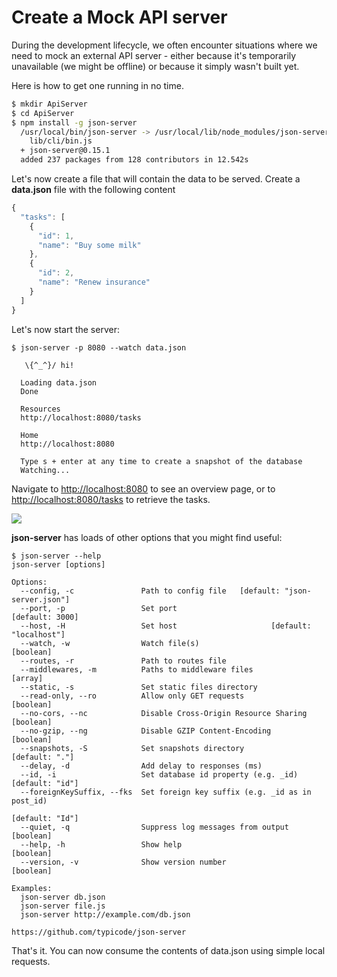 # Create a Mock API server

During the development lifecycle, we often encounter situations where we need to mock an external API server - either because it's temporarily unavailable \(we might be offline\) or because it simply wasn't built yet.

Here is how to get one running in no time.

```bash
$ mkdir ApiServer
$ cd ApiServer
$ npm install -g json-server
  /usr/local/bin/json-server -> /usr/local/lib/node_modules/json-server/
    lib/cli/bin.js
  + json-server@0.15.1
  added 237 packages from 128 contributors in 12.542s
```

Let's now create a file that will contain the data to be served. Create a **data.json** file with the following content

```javascript
{
  "tasks": [
    {
      "id": 1,
      "name": "Buy some milk"
    },
    {
      "id": 2,
      "name": "Renew insurance"
    }
  ]
}
```

Let's now start the server:

```text
$ json-server -p 8080 --watch data.json 

   \{^_^}/ hi!
  
  Loading data.json
  Done
  
  Resources
  http://localhost:8080/tasks
  
  Home
  http://localhost:8080
  
  Type s + enter at any time to create a snapshot of the database
  Watching...

```

Navigate to [http://localhost:8080](http://localhost:8080/) to see an overview page, or to [http://localhost:8080/tasks](http://localhost:8080/tasks) to retrieve the tasks.

![](https://learn-js-dev.herokuapp.com/images/js/tools/json_server.png)

**json-server** has loads of other options that you might find useful:

```text
$ json-server --help
json-server [options] 

Options:
  --config, -c               Path to config file   [default: "json-server.json"]
  --port, -p                 Set port                            [default: 3000]
  --host, -H                 Set host                     [default: "localhost"]
  --watch, -w                Watch file(s)                             [boolean]
  --routes, -r               Path to routes file
  --middlewares, -m          Paths to middleware files                   [array]
  --static, -s               Set static files directory
  --read-only, --ro          Allow only GET requests                   [boolean]
  --no-cors, --nc            Disable Cross-Origin Resource Sharing     [boolean]
  --no-gzip, --ng            Disable GZIP Content-Encoding             [boolean]
  --snapshots, -S            Set snapshots directory              [default: "."]
  --delay, -d                Add delay to responses (ms)
  --id, -i                   Set database id property (e.g. _id) [default: "id"]
  --foreignKeySuffix, --fks  Set foreign key suffix (e.g. _id as in post_id)
                                                                 [default: "Id"]
  --quiet, -q                Suppress log messages from output         [boolean]
  --help, -h                 Show help                                 [boolean]
  --version, -v              Show version number                       [boolean]

Examples:
  json-server db.json
  json-server file.js
  json-server http://example.com/db.json

https://github.com/typicode/json-server
```

That's it. You can now consume the contents of data.json using simple local requests.

